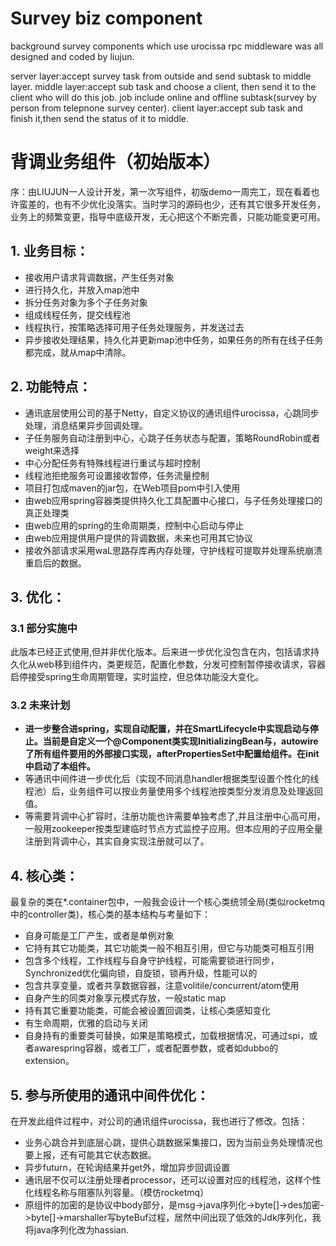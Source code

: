 # Survey biz component
background survey components which use urocissa rpc middleware was all designed and coded by liujun.

server layer:accept survey task from outside and send subtask to middle layer.
middle layer:accept sub task and choose a client, then send it to the client who will do this job.
              job include online and offline subtask(survey by person from telepnone survey center).
client layer:accept sub task and finish it,then send the status of it to middle.

# **背调业务组件**（初始版本）

   序：由LIUJUN一人设计开发，第一次写组件，初版demo一周完工，现在看着也许蛮差的，也有不少优化没落实。当时学习的源码也少，还有其它很多开发任务，业务上的频繁变更，指导中底级开发，无心把这个不断完善，只能功能变更可用。

## 1. 业务目标：
   - 接收用户请求背调数据，产生任务对象
   - 进行持久化，并放入map池中
   - 拆分任务对象为多个子任务对象
   - 组成线程任务，提交线程池
   - 线程执行，按策略选择可用子任务处理服务，并发送过去
   - 异步接收处理结果，持久化并更新map池中任务，如果任务的所有在线子任务都完成，就从map中清除。
   
## 2. 功能特点：
   - 通讯底层使用公司的基于Netty，自定义协议的通讯组件urocissa，心跳同步处理，消息结果异步回调处理。
   - 子任务服务自动注册到中心，心跳子任务状态与配置，策略RoundRobin或者weight来选择
   - 中心分配任务有特殊线程进行重试与超时控制
   - 线程池拒绝服务可设置接收暂停，任务流量控制
   - 项目打包成maven的jar包，在Web项目pom中引入使用
   - 由web应用spring容器类提供持久化工具配置中心接口，与子任务处理接口的真正处理类
   - 由web应用的spring的生命周期类，控制中心启动与停止
   - 由web应用提供用户提供的背调数据，未来也可用其它协议
   - 接收外部请求采用waL思路存库再内存处理，守护线程可提取并处理系统崩溃重启后的数据。
   
## 3. 优化：
### 3.1 部分实施中
   此版本已经正式使用,但并非优化版本。后来进一步优化没包含在内，包括请求持久化从web移到组件内，类更规范，配置化参数，分发可控制暂停接收请求，容器启停接受spring生命周期管理，实时监控，但总体功能没大变化。
   
### 3.2 未来计划
   - **进一步整合进spring，实现自动配置，并在SmartLifecycle中实现启动与停止。当前是自定义一个@Component类实现InitializingBean与，autowire了所有组件要用的外部接口实现，afterPropertiesSet中配置给组件。在init中启动了本组件。**
   - 等通讯中间件进一步优化后（实现不同消息handler根据类型设置个性化的线程池）后，业务组件可以按业务量使用多个线程池按类型分发消息及处理返回值。
   - 等需要背调中心扩容时，注册功能也许需要单独考虑了,并且注册中心高可用，一般用zookeeper按类型建临时节点方式监控子应用。但本应用的子应用全量注册到背调中心，其实自身实现注册就可以了。

## 4. 核心类：
   最复杂的类在*.container包中，一般我会设计一个核心类统领全局(类似rocketmq中的controller类)，核心类的基本结构与考量如下：
   - 自身可能是工厂产生，或者是单例对象
   - 它持有其它功能类，其它功能类一般不相互引用，但它与功能类可相互引用
   - 包含多个线程，工作线程与自身守护线程，可能需要锁进行同步，Synchronized优化偏向锁，自旋锁，锁再升级，性能可以的
   - 包含共享变量，或者共享数据容器，注意volitile/concurrent/atom使用
   - 自身产生的同类对象享元模式存放，一般static map
   - 持有其它重要功能类，可能会被设置回调类，让核心类感知变化
   - 有生命周期，优雅的启动与关闭
   - 自身持有的重要类可替换，如果是策略模式，加载根据情况，可通过spi，或者awarespring容器，或者工厂，或者配置参数，或者如dubbo的extension。
   
## 5. 参与所使用的通讯中间件优化：
   在开发此组件过程中，对公司的通讯组件urocissa，我也进行了修改。包括：
   - 业务心跳合并到底层心跳，提供心跳数据采集接口，因为当前业务处理情况也要上报，还有可能其它状态数据。
   - 异步futurn，在轮询结果并get外，增加异步回调设置
   - 通讯层不仅可以注册处理者processor，还可以设置对应的线程池，这样个性化线程名称与阻塞队列容量。（模仿rocketmq）
   - 原组件的加密的是协议中body部分，是msg->java序列化->byte[]->des加密->byte[]->marshaller写byteBuf过程，居然中间出现了低效的Jdk序列化，我将java序列化改为hassian.

